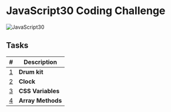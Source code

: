 # JavaScript30 Coding Challenge

![JavaScript30](http://i.imgur.com/G4tS8pV.png)

## Tasks

| # | Description |
|---|-------------|
| [1](./1) | **Drum kit** |
| [2](./2) | **Clock** |
| [3](./3) | **CSS Variables** |
| [4](./4) | **Array Methods** |

